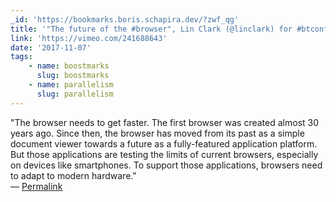 ```yaml
---
_id: 'https://bookmarks.boris.schapira.dev/?zwf_qg'
title: '"The future of the #browser", Lin Clark (@linclark) for #btconf'
link: 'https://vimeo.com/241688643'
date: '2017-11-07'
tags:
    - name: boostmarks
      slug: boostmarks
    - name: parallelism
      slug: parallelism
---
```


&quot;The browser needs to get faster. The first browser was created almost 30
years ago. Since then, the browser has moved from its past as a simple document
viewer towards a future as a fully-featured application platform. But those
applications are testing the limits of current browsers, especially on devices
like smartphones. To support those applications, browsers need to adapt to
modern hardware.&quot; <br>&#8212;
<a href="https://bookmarks.boris.schapira.dev/?zwf_qg" title="Permalink">Permalink</a>
